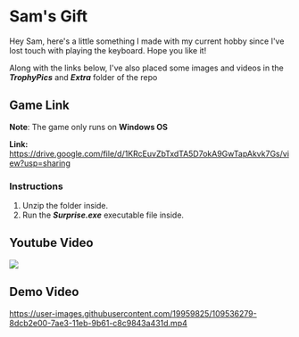 # Sam's Gift

Hey Sam, here's a little something I made with my current hobby since I've lost touch with playing the keyboard. Hope you like it!

Along with the links below, I've also placed some images and videos in the ***TrophyPics*** and ***Extra*** folder of the repo

## Game Link

**__Note__**: The game only runs on **Windows OS**

**Link:** https://drive.google.com/file/d/1KRcEuvZbTxdTA5D7okA9GwTapAkvk7Gs/view?usp=sharing

### Instructions

1. Unzip the folder inside.
2. Run the ***Surprise.exe*** executable file inside.

## Youtube Video

[![](http://img.youtube.com/vi/aSYrT2zAuyg/0.jpg)](http://www.youtube.com/watch?v=aSYrT2zAuyg "")


## Demo Video

https://user-images.githubusercontent.com/19959825/109536279-8dcb2e00-7ae3-11eb-9b61-c8c9843a431d.mp4

